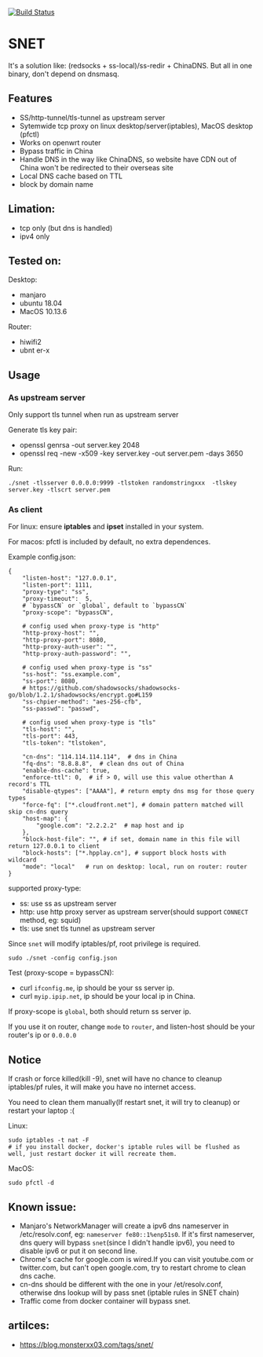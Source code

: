 [![Build Status](https://travis-ci.com/monsterxx03/snet.svg?branch=master)](https://travis-ci.com/monsterxx03/snet)

# SNET

It's a solution like: (redsocks + ss-local)/ss-redir + ChinaDNS. But all in one binary, don't depend on dnsmasq.


## Features

- SS/http-tunnel/tls-tunnel as upstream server
- Sytemwide tcp proxy on linux desktop/server(iptables), MacOS desktop (pfctl)
- Works on openwrt router
- Bypass traffic in China
- Handle DNS in the way like ChinaDNS, so website have CDN out of China won't be redirected to their overseas site
- Local DNS cache based on TTL
- block by domain name

## Limation:

- tcp only (but dns is handled)
- ipv4 only

## Tested on:

Desktop:

- manjaro
- ubuntu 18.04
- MacOS 10.13.6

Router:

- hiwifi2
- ubnt er-x

## Usage

### As upstream server

Only support tls tunnel when run as upstream server

Generate tls key pair:

- openssl genrsa -out server.key 2048
- openssl req -new -x509 -key server.key -out server.pem -days 3650

Run:

    ./snet -tlsserver 0.0.0.0:9999 -tlstoken randomstringxxx  -tlskey server.key -tlscrt server.pem


### As client

For linux: ensure **iptables** and **ipset** installed in your system.

For macos: pfctl is included by default, no extra dependences.

Example config.json:

    {
        "listen-host": "127.0.0.1",
        "listen-port": 1111,
        "proxy-type": "ss",
        "proxy-timeout":  5,
        # `bypassCN` or `global`, default to `bypassCN`
        "proxy-scope": "bypassCN",

        # config used when proxy-type is "http"
        "http-proxy-host": "",
        "http-proxy-port": 8080,
        "http-proxy-auth-user": "",
        "http-proxy-auth-password": "",

        # config used when proxy-type is "ss"
        "ss-host": "ss.example.com",
        "ss-port": 8080,
        # https://github.com/shadowsocks/shadowsocks-go/blob/1.2.1/shadowsocks/encrypt.go#L159
        "ss-chpier-method": "aes-256-cfb",
        "ss-passwd": "passwd",

        # config used when proxy-type is "tls"
        "tls-host": "",
        "tls-port": 443,
        "tls-token": "tlstoken",

        "cn-dns": "114.114.114.114",  # dns in China
        "fq-dns": "8.8.8.8",  # clean dns out of China
        "enable-dns-cache": true,
        "enforce-ttl": 0,  # if > 0, will use this value otherthan A record's TTL
        "disable-qtypes": ["AAAA"], # return empty dns msg for those query types
        "force-fq": ["*.cloudfront.net"], # domain pattern matched will skip cn-dns query
        "host-map": {
            "google.com": "2.2.2.2"  # map host and ip
        },
        "block-host-file": "", # if set, domain name in this file will return 127.0.0.1 to client
        "block-hosts": ["*.hpplay.cn"], # support block hosts with wildcard
        "mode": "local"   # run on desktop: local, run on router: router
    }

supported proxy-type:

- ss: use ss as upstream server
- http: use http proxy server as upstream server(should support `CONNECT` method, eg: squid)
- tls: use snet tls tunnel as upstream server

Since `snet` will modify iptables/pf, root privilege is required. 

`sudo ./snet -config config.json`

Test (proxy-scope = bypassCN):

- curl `ifconfig.me`, ip should be your ss server ip.
- curl `myip.ipip.net`, ip should be your local ip in China.

If proxy-scope is `global`, both should return ss server ip.

If you use it on router, change `mode` to `router`, and listen-host should be your router's ip or `0.0.0.0`

## Notice

If crash or force killed(kill -9), snet will have no chance to cleanup iptables/pf rules, it will make you have no internet access.

You need to clean them manually(If restart snet, it will try to cleanup) or restart your laptop :(

Linux:

    sudo iptables -t nat -F  
    # if you install docker, docker's iptable rules will be flushed as well, just restart docker it will recreate them.

MacOS:

    sudo pfctl -d

## Known issue:

- Manjaro's NetworkManager will create a ipv6 dns nameserver in /etc/resolv.conf, eg: `nameserver fe80::1%enp51s0`.
If it's first nameserver, dns query will bypass `snet`(since I didn't handle ipv6), you need to disable ipv6 or put it on second line.
- Chrome's cache for google.com is wired.If you can visit youtube.com or twitter.com, but can't open google.com, try to restart chrome to clean dns cache.
- cn-dns should be different with the one in your /et/resolv.conf, otherwise dns lookup will by pass snet (iptable rules in SNET chain)
- Traffic come from docker container will bypass snet.

## artilces:

- https://blog.monsterxx03.com/tags/snet/ 
